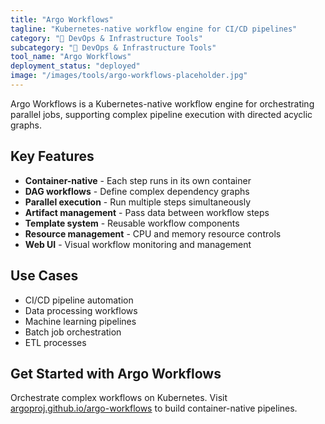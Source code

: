 ```yaml
---
title: "Argo Workflows"
tagline: "Kubernetes-native workflow engine for CI/CD pipelines"
category: "🔧 DevOps & Infrastructure Tools"
subcategory: "🔧 DevOps & Infrastructure Tools"
tool_name: "Argo Workflows"
deployment_status: "deployed"
image: "/images/tools/argo-workflows-placeholder.jpg"
---
```

Argo Workflows is a Kubernetes-native workflow engine for orchestrating parallel jobs, supporting complex pipeline execution with directed acyclic graphs.

## Key Features

- **Container-native** - Each step runs in its own container
- **DAG workflows** - Define complex dependency graphs
- **Parallel execution** - Run multiple steps simultaneously
- **Artifact management** - Pass data between workflow steps
- **Template system** - Reusable workflow components
- **Resource management** - CPU and memory resource controls
- **Web UI** - Visual workflow monitoring and management

## Use Cases

- CI/CD pipeline automation
- Data processing workflows
- Machine learning pipelines
- Batch job orchestration
- ETL processes

## Get Started with Argo Workflows

Orchestrate complex workflows on Kubernetes. Visit [argoproj.github.io/argo-workflows](https://argoproj.github.io/argo-workflows) to build container-native pipelines.